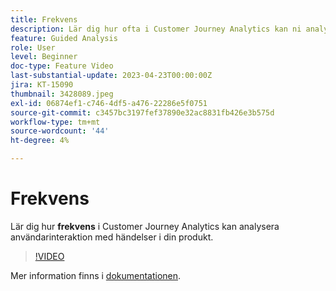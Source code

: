 ```yaml
---
title: Frekvens
description: Lär dig hur ofta i Customer Journey Analytics kan ni analysera användarinteraktionen med händelser i er produkt.
feature: Guided Analysis
role: User
level: Beginner
doc-type: Feature Video
last-substantial-update: 2023-04-23T00:00:00Z
jira: KT-15090
thumbnail: 3428089.jpeg
exl-id: 06874ef1-c746-4df5-a476-22286e5f0751
source-git-commit: c3457bc3197fef37890e32ac8831fb426e3b575d
workflow-type: tm+mt
source-wordcount: '44'
ht-degree: 4%

---
```


# Frekvens

Lär dig hur **frekvens** i Customer Journey Analytics kan analysera användarinteraktion med händelser i din produkt.

>[!VIDEO](https://video.tv.adobe.com/v/3428089/?learn=on)

Mer information finns i [dokumentationen](https://experienceleague.adobe.com/sv/docs/analytics-platform/using/guided-analysis/trends/frequency).

